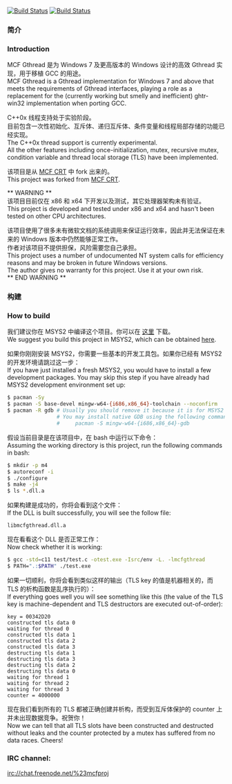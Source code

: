 [![Build Status](https://tea-ci.org/api/badges/lhmouse/mcfgthread/status.svg)](https://tea-ci.org/lhmouse/mcfgthread) [![Build Status](https://travis-ci.org/lhmouse/mcfgthread.svg?branch=master)](https://travis-ci.org/lhmouse/mcfgthread)

### 简介
### Introduction

MCF Gthread 是为 Windows 7 及更高版本的 Windows 设计的高效 Gthread 实现，用于移植 GCC 的用途。  
MCF Gthread is a Gthread implementation for Windows 7 and above that meets the requirements of Gthread interfaces, playing a role as a replacement for the (currently working but smelly and inefficient) ghtr-win32 implementation when porting GCC.  

C++0x 线程支持处于实验阶段。  
目前包含一次性初始化、互斥体、递归互斥体、条件变量和线程局部存储的功能已经实现。  
The C++0x thread support is currently experimental.  
All the other features including once-initialization, mutex, recursive mutex, condition variable and thread local storage (TLS) have been implemented.  

该项目是从 [MCF CRT](https://github.com/lhmouse/MCF/tree/master/MCFCRT>) 中 fork 出来的。  
This project was forked from [MCF CRT](https://github.com/lhmouse/MCF/tree/master/MCFCRT).  

** WARNING **  
该项目目前仅在 x86 和 x64 下开发以及测试，其它处理器架构未有验证。  
This project is developed and tested under x86 and x64 and hasn't been tested on other CPU architectures.  

该项目使用了很多未有微软文档的系统调用来保证运行效率，因此并无法保证在未来的 Windows 版本中仍然能够正常工作。  
作者对该项目不提供担保，风险需要您自己承担。  
This project uses a number of undocumented NT system calls for efficiency reasons and may be broken in future Windows versions.  
The author gives no warranty for this project. Use it at your own risk.  
** END WARNING **  

### 构建
### How to build

我们建议你在 MSYS2 中编译这个项目。你可以在 [这里](https://msys2.github.io/) 下载。  
We suggest you build this project in MSYS2, which can be obtained [here](https://msys2.github.io/).  

如果你刚刚安装 MSYS2，你需要一些基本的开发工具包。如果你已经有 MSYS2 的开发环境请跳过这一步：  
If you have just installed a fresh MSYS2, you would have to install a few development packages. You may skip this step if you have already had MSYS2 development environment set up:  

```bash
$ pacman -Sy
$ pacman -S base-devel mingw-w64-{i686,x86_64}-toolchain --noconfirm
$ pacman -R gdb # Usually you should remove it because it is for MSYS2 programs and not for native programs.
                # You may install native GDB using the following command:
                #     pacman -S mingw-w64-{i686,x86_64}-gdb
```

假设当前目录是在该项目中，在 bash 中运行以下命令：  
Assuming the working directory is this project, run the following commands in bash:  

```bash
$ mkdir -p m4
$ autoreconf -i
$ ./configure
$ make -j4
$ ls *.dll.a
```

如果构建是成功的，你将会看到这个文件：  
If the DLL is built successfully, you will see the follow file:  

```text
libmcfgthread.dll.a
```

现在看看这个 DLL 是否正常工作：  
Now check whether it is working:  

```bash
$ gcc -std=c11 test/test.c -otest.exe -Isrc/env -L. -lmcfgthread
$ PATH=".:$PATH" ./test.exe
```

如果一切顺利，你将会看到类似这样的输出（TLS key 的值是机器相关的，而 TLS 的析构函数是乱序执行的）：  
If everything goes well you will see something like this (the value of the TLS key is machine-dependent and TLS destructors are executed out-of-order):  

```text
key = 00342D20
constructed tls data 0
waiting for thread 0
constructed tls data 1
constructed tls data 2
constructed tls data 3
destructing tls data 1
destructing tls data 3
destructing tls data 2
destructing tls data 0
waiting for thread 1
waiting for thread 2
waiting for thread 3
counter = 4000000
```

现在我们看到所有的 TLS 都被正确创建并析构，而受到互斥体保护的 counter 上并未出现数据竞争。祝贺你！  
Now we can tell that all TLS slots have been constructed and destructed without leaks and the counter protected by a mutex has suffered from no data races. Cheers!  

### IRC channel:

<irc://chat.freenode.net/%23mcfproj>
